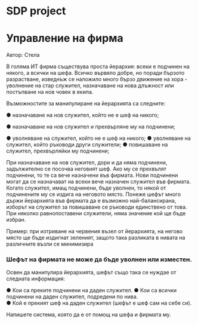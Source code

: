 # SDP project
# Управление на фирма 
Автор: Стела 
 
В голяма ИТ фирма съществува проста йерархия: всеки е подчинен на някого, а всички на шефа. Всичко вървяло добре, но поради бързото разрастване, изведнъж се наложило много бързо движение на хора - уволнение на стар служител, назначаване на нова длъжност или постъпване на нов човек в екипа.  
 
Възможностите за манипулиране на йерархията са следните: 

● назначаване на нов служител, който не е шеф на никого; 

● назначаване на нов служител и прехвърляне му на подчинени; 

● уволняване на служител, който не е шеф на никого; 
● уволняване на служител, който ръководи други служители; 
● повишаване на служител, прехвърляйки му подчинени; 
 
При назначаване на нов служител, дори и да няма подчинени, задължително се посочва неговият шеф. Ако му се прехвълят подчинени, то те са вече назначени във фирмата. Нови подчинени могат да се назначават на всеки вече назначен служител във фирмата. Когато служител, имащ подчинени, бъде уволнен, то някой от подчинените му се издига на неговото място. Понеже шефът много държи йерархията във фирмата да е възможно най-балансирана, изборът на служител за повишаване се ръководи единствено от това. При няколко равнопоставени служители, няма значение кой ще бъде избран. 
 
Пример: при изтриване на червения възел от йерархията, на негово място ще бъде издигнат зеленият, защото така разликата в нивата на различните възли се минимизира 
 
### Шефът на фирмата не може да бъде уволнен или изместен. 
 
Освен да манипулира йерархията, шефът също така се нуждае от следната информация: 

● Кои са преките подчинени на даден служител. 
● Кои са всички подчинени на даден служител, подредени по нива.  
● Кой е прекият шеф на даден служител (шефът е шеф сам на себе си). 
 
Напишете система, която да е от помощ на шефа и фирмата му. 
 
 
